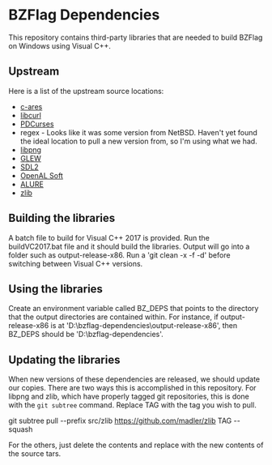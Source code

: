 # BZFlag Dependencies

This repository contains third-party libraries that are needed to build BZFlag on Windows using
Visual C++.


## Upstream

Here is a list of the upstream source locations:

* [c-ares](https://github.com/c-ares/c-ares)
* [libcurl](https://github.com/curl/curl)
* [PDCurses](http://sourceforge.net/projects/pdcurses/files/pdcurses/)
* regex - Looks like it was some version from NetBSD. Haven't yet found the ideal location to pull a
  new version from, so I'm using what we had.
* [libpng](https://git.code.sf.net/p/libpng/)
* [GLEW](http://glew.sourceforge.net/)
* [SDL2](https://libsdl.org/)
* [OpenAL Soft](http://kcat.strangesoft.net/openal.html)
* [ALURE](http://kcat.strangesoft.net/alure.html)
* [zlib](https://github.com/madler/zlib)

## Building the libraries

A batch file to build for Visual C++ 2017 is provided. Run the buildVC2017.bat file and it should
build the libraries. Output will go into a folder such as output-release-x86. Run a 
'git clean -x -f -d' before switching between Visual C++ versions.

## Using the libraries

Create an environment variable called BZ_DEPS that points to the directory that the output
directories are contained within. For instance, if output-release-x86 is at
'D:\bzflag-dependencies\output-release-x86', then BZ_DEPS should be 'D:\bzflag-dependencies\'.

## Updating the libraries

When new versions of these dependencies are released, we should update our copies. There are two ways this is accomplished in this repository. For libpng and zlib, which have properly tagged git repositories, this is done with the `git subtree` command. Replace TAG with the tag you wish to pull. 

git subtree pull --prefix src/zlib https://github.com/madler/zlib TAG --squash

For the others, just delete the contents and replace with the new contents of the source tars.
